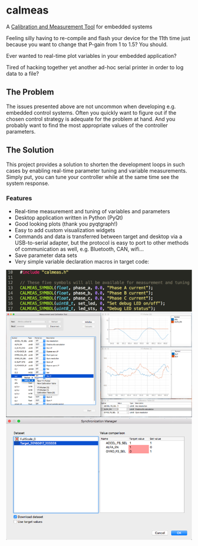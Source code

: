 calmeas
=========================== 

A [Calibration and Measurement Tool](https://hackaday.io/project/11607-calibration-and-measurement-tool) for embedded systems

Feeling silly having to re-compile and flash your device for the 11th time just because you want to change that P-gain from 1 to 1.5? You should. 

Ever wanted to real-time plot variables in your embedded application? 

Tired of hacking together yet another ad-hoc serial printer in order to log data to a file?

## The Problem

The issues presented above are not uncommon when developing e.g. embedded control systems. Often you quickly want to figure out if the chosen control strategy is adequate for the problem at hand. And you probably want to find the most appropriate values of the controller parameters.

## The Solution

This project provides a solution to shorten the development loops in such cases by enabling real-time parameter tuning and variable measurements. Simply put, you can tune your controller while at the same time see the system response.

### Features
* Real-time measurement and tuning of variables and parameters
* Desktop application written in Python (PyQt)
* Good looking plots (thank you pyqtgraph!)
* Easy to add custom visualization widgets
* Commands and data is transferred between target and desktop via a USB-to-serial adapter, but the protocol is easy to port to other methods of communication as well, e.g. Bluetooth, CAN, wifi...
* Save parameter data sets
* Very simple variable declaration macros in target code: 

<img src="doc/png/variable_decl.png" width="512">

<img src="doc/png/full_demo.png" width="720">

<img src="doc/png/synch.png" width="720">